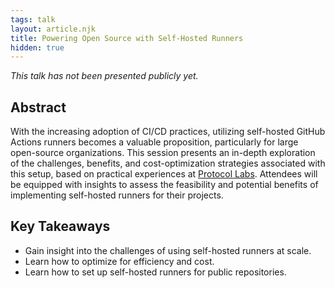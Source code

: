 ```yaml
---
tags: talk
layout: article.njk
title: Powering Open Source with Self-Hosted Runners
hidden: true
---
```


*This talk has not been presented publicly yet.*

## Abstract

With the increasing adoption of CI/CD practices, utilizing self-hosted GitHub Actions runners becomes a valuable proposition, particularly for large open-source organizations. This session presents an in-depth exploration of the challenges, benefits, and cost-optimization strategies associated with this setup, based on practical experiences at [Protocol Labs](https://github.com/ipdxco/custom-github-runners). Attendees will be equipped with insights to assess the feasibility and potential benefits of implementing self-hosted runners for their projects.

## Key Takeaways

- Gain insight into the challenges of using self-hosted runners at scale.
- Learn how to optimize for efficiency and cost.
- Learn how to set up self-hosted runners for public repositories.
